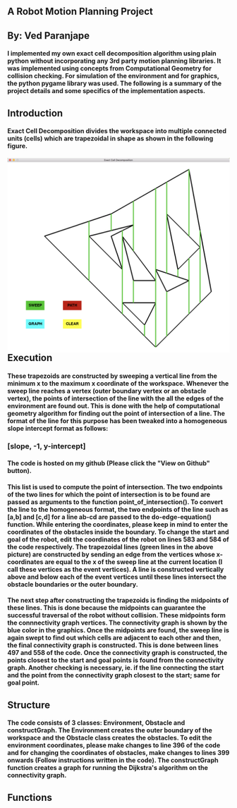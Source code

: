 ## A Robot Motion Planning Project 
## By: Ved Paranjape

#### I implemented my own exact cell decomposition algorithm using plain python without incorporating any 3rd party motion planning libraries. It was implemented using concepts from Computational Geometry for collision checking. For simulation of the environment and for graphics, the python pygame library was used. The following is a summary of the project details and some specifics of the implementation aspects.

## Introduction
#### Exact Cell Decomposition divides the workspace into multiple connected units (cells) which are trapezoidal in shape as shown in the following figure. 

<img src="Images/Basic.png" alt="Markdown Monster" style="float: left; margin-right: 10px;" />

## Execution
#### These trapezoids are constructed by sweeping a vertical line from the minimum x to the maximum x coordinate of the workspace. Whenever the sweep line reaches a vertex (outer boundary vertex or an obstacle vertex), the points of intersection of the line with the all the edges of the environment are found out. This is done with the help of computational geometry algorithm for finding out the point of intersection of a line. The format of the line for this purpose has been tweaked into a homogeneous slope intercept format as follows:

### [slope, -1, y-intercept]

#### The code is hosted on my github (Please click the "View on Github" button).
#### This list is used to compute the point of intersection. The two endpoints of the two lines for which the point of intersection is to be found are passed as arguments to the function point_of_intersection(). To convert the line to the homogeneous format, the two endpoints of the line such as [a,b] and [c,d] for a line ab-cd are passed to the do-edge-equation() function. While entering the coordinates, please keep in mind to enter the coordinates of the obstacles inside the boundary. To change the start and goal of the robot, edit the coordinates of the robot on lines 583 and 584 of the code respectively. The trapezoidal lines (green lines in the above picture) are constructed by sending an edge from the vertices whose x-coordinates are equal to the x of the sweep line at the current location (I call these vertices as the event vertices). A line is constructed  vertically above and below each of the event vertices until these lines intersect the obstacle boundaries or the outer boundary. 
#### The next step after constructing the trapezoids is finding the midpoints of these lines. This is done because the midpoints can guarantee the successful traversal of the robot without collision. These midpoints form the connnectivity graph vertices. The connectivity graph is shown by the blue color in the graphics. Once the midpoints are found, the sweep line is again swept to find out which cells are adjacent to each other and then, the final connectivity graph is constructed. This is done between lines 497 and 558 of the code. Once the connectivity graph is constructed, the points closest to the start and goal points is found from the connectivity graph. Another checking is necessary, ie. if the line connecting the start and the point from the connectivity graph closest to the start; same for goal point. 


## Structure
#### The code consists of 3 classes: Environment, Obstacle and constructGraph. The Environment creates the outer boundary of the workspace and the Obstacle class creates the obstacles. To edit the environment coordinates, please make changes to line 396 of the code and for changing the coordinates of obstacles, make changes to lines 399 onwards (Follow instructions written in the code). The constructGraph function creates a graph for running the Dijkstra's algorithm on the connectivity graph.

## Functions
#### 




